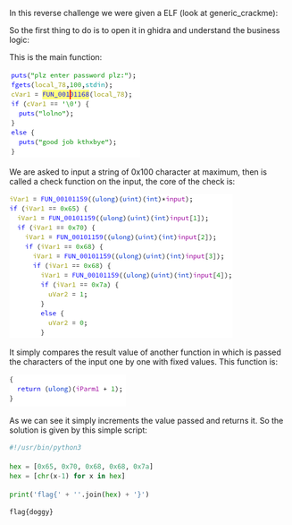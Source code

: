 In this reverse challenge we were given a ELF (look at generic_crackme):

So the first thing to do is to open it in ghidra and understand the business logic:

This is the main function:


![main function](main.png)

We are asked to input a string of 0x100 character at maximum, then is called a check function on the input, the core of the check is:

![check function](check.png)

It simply compares the result value of another function in which is passed the characters of the input one by one with fixed values. This function is:

![inc function](inc.png)

As we can see it simply increments the value passed and returns it. So the solution is given by this simple script:

```python
#!/usr/bin/python3

hex = [0x65, 0x70, 0x68, 0x68, 0x7a]
hex = [chr(x-1) for x in hex]

print('flag{' + ''.join(hex) + '}')
```

```
flag{doggy}
```